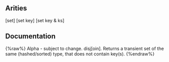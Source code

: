 ## Arities
[set]
[set key]
[set key & ks]

## Documentation
{%raw%}
Alpha - subject to change.
  disj[oin]. Returns a transient set of the same (hashed/sorted) type, that
  does not contain key(s).
{%endraw%}
